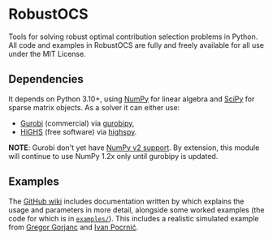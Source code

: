 # RobustOCS

Tools for solving robust optimal contribution selection problems in Python. All code and examples in RobustOCS are fully and freely available for all use under the MIT License.

## Dependencies

It depends on Python 3.10+, using [NumPy](https://pypi.org/project/numpy) for linear algebra and [SciPy](https://scipy.org) for sparse matrix objects. As a solver it can either use:

- [Gurobi](https://www.gurobi.com) (commercial) via [gurobipy](https://pypi.org/project/gurobipy),
- [HiGHS](https://highs.dev) (free software) via [highspy](https://pypi.org/project/highspy).

**NOTE**: Gurobi don't yet have [NumPy v2 support]. By extension, this module will continue to use NumPy 1.2x only until gurobipy is updated.

[NumPy v2 support]: https://support.gurobi.com/hc/en-us/articles/25787048531601-Compatibility-issues-with-numpy-2-0

## Examples

The [GitHub wiki] includes documentation written by which explains the usage and parameters in more detail, alongside some worked examples (the code for which is in [`examples/`](examples/)). This includes a realistic simulated example from [Gregor Gorjanc] and [Ivan Pocrnić].

[GitHub wiki]: https://github.com/Foggalong/RobustOCS/wiki
[Gregor Gorjanc]: https://www.ed.ac.uk/profile/gregor-gorjanc
[Ivan Pocrnić]: https://www.ed.ac.uk/profile/ivan-pocrnic
